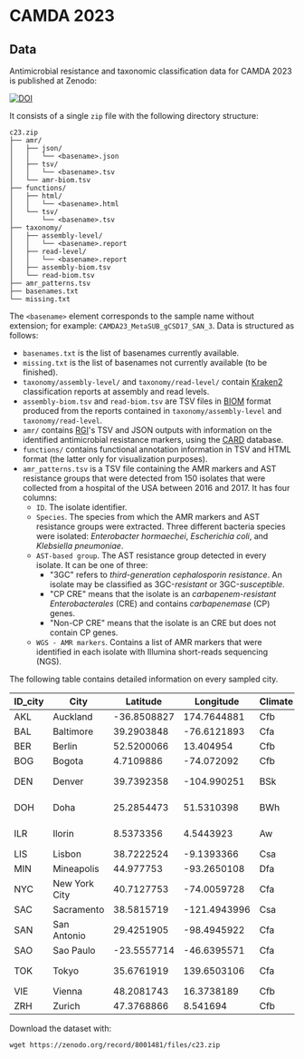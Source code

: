 # CAMDA 2023

## Data

Antimicrobial resistance and taxonomic classification data for CAMDA 2023 is
published at Zenodo:

[![DOI](https://zenodo.org/badge/DOI/10.5281/zenodo.8001481.svg)](https://doi.org/10.5281/zenodo.8001481)

It consists of a single `zip` file with the following directory structure:

```text
c23.zip
├── amr/
│   ├── json/
│   │   └── <basename>.json
│   ├── tsv/
│   │   └── <basename>.tsv
│   └── amr-biom.tsv
├── functions/
│   ├── html/
│   │   └── <basename>.html
│   └── tsv/
│       └── <basename>.tsv
├── taxonomy/
│   ├── assembly-level/
│   │   └── <basename>.report
│   ├── read-level/
│   │   └── <basename>.report
│   ├── assembly-biom.tsv
│   └── read-biom.tsv
├── amr_patterns.tsv
├── basenames.txt
└── missing.txt
```

The `<basename>` element corresponds to the sample name without extension;
for example: `CAMDA23_MetaSUB_gCSD17_SAN_3`. Data is structured as follows:

- `basenames.txt` is the list of basenames currently available.
- `missing.txt` is the list of basenames not currently available (to be
finished).
- `taxonomy/assembly-level/` and `taxonomy/read-level/` contain
[Kraken2](https://ccb.jhu.edu/software/kraken2/) classification reports at
assembly and read levels.
- `assembly-biom.tsv` and `read-biom.tsv` are TSV files in
[BIOM](https://biom-format.org/) format produced from the reports contained in
`taxonomy/assembly-level` and `taxonomy/read-level`.
- `amr/` contains [RGI](https://github.com/arpcard/rgi)'s
TSV and JSON outputs with information on the identified antimicrobial resistance
markers, using the [CARD](https://card.mcmaster.ca/) database.
- `functions/` contains functional annotation information in TSV and HTML format
(the latter only for visualization purposes).
- `amr_patterns.tsv` is a TSV file containing the AMR markers and AST resistance
groups that were detected from 150 isolates that were collected from a hospital
of the USA between 2016 and 2017. It has four columns:
    - `ID`. The isolate identifier.
    - `Species`. The species from which the AMR markers and AST resistance groups
    were extracted. Three different bacteria species were isolated:
    *Enterobacter hormaechei*, *Escherichia coli*, and *Klebsiella pneumoniae*.
    - `AST-based group`. The AST resistance group detected in every isolate. It
    can be one of three:
        - "3GC" refers to *third-generation cephalosporin resistance*. An
        isolate may be classified as 3GC-*resistant* or 3GC-*susceptible*.
        - "CP CRE" means that the isolate is an *carbapenem-resistant
        Enterobacterales* (CRE) and contains *carbapenemase* (CP) genes.
        - "Non-CP CRE" means that the isolate is an CRE but does not contain
        CP genes.
    - `WGS - AMR markers`. Contains a list of AMR markers that were identified
    in each isolate with Illumina short-reads sequencing (NGS).

The following table contains detailed information on every sampled city.

|ID_city|City           |Latitude	|Longitude   |Climate|Year  |
|-------|---------------|-----------|------------|-------|------|
|AKL	|Auckland       |-36.8508827| 174.7644881|Cfb    |2016  |
|BAL	|Baltimore      | 39.2903848| -76.6121893|Cfa    |2017  |
|BER	|Berlin         | 52.5200066|  13.404954 |Cfb    |2016  |
|BOG	|Bogota         |  4.7109886| -74.072092 |Cfb    |2016  |
|DEN	|Denver         | 39.7392358|-104.990251 |BSk    |2016-7|
|DOH	|Doha           | 25.2854473|  51.5310398|BWh    |2016-7|
|ILR	|Ilorin         |  8.5373356|   4.5443923|Aw     |2016-7|
|LIS	|Lisbon         | 38.7222524|  -9.1393366|Csa    |2016  |
|MIN	|Mineapolis     | 44.977753	| -93.2650108|Dfa    |2017  |
|NYC	|New York City  | 40.7127753| -74.0059728|Cfa    |2016-7|
|SAC	|Sacramento	    | 38.5815719|-121.4943996|Csa    |2016  |
|SAN	|San Antonio	| 29.4251905| -98.4945922|Cfa    |2017  |
|SAO	|Sao Paulo	    |-23.5557714| -46.6395571|Cfa    |2017  |
|TOK	|Tokyo	        | 35.6761919| 139.6503106|Cfa    |2016-7|
|VIE	|Vienna         | 48.2081743|  16.3738189|Cfb    |2017  |
|ZRH    |Zurich	        | 47.3768866|   8.541694 |Cfb    |2017  |

Download the dataset with:

```shell
wget https://zenodo.org/record/8001481/files/c23.zip
```
